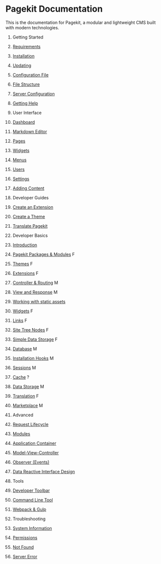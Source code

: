 Pagekit Documentation
=====================

This is the documentation for Pagekit, a modular and lightweight CMS built with modern technologies.

1. Getting Started
  1. [Requirements](getting-started/requirements.md)
  2. [Installation](getting-started/installation.md)
  3. [Updating](getting-started/updating.md)
  4. [Configuration File](getting-started/configuration-file.md)
  5. [File Structure](getting-started/file-structure.md)
  6. [Server Configuration](getting-started/server-configuration.md)
  7. [Getting Help](getting-started/getting-help.md)

2. User Interface
  1. [Dashboard](user-interface/dashboard.md)
  2. [Markdown Editor](user-interface/markdown-editor.md)
  3. [Pages](user-interface/pages.md)
  4. [Widgets](user-interface/widgets.md)
  5. [Menus](user-interface/menus.md)
  6. [Users](user-interface/users.md)
  7. [Settings](user-interface/settings.md)
  8. [Adding Content](user-interface/adding-content.md)

3. Developer Guides
  1. [Create an Extension](developer/extension.md)
  2. [Create a Theme](guides/theme.md)
  3. [Translate Pagekit](guides/translation.md)

4. Developer Basics
 1. [Introduction](basics/developer-introduction.md)
 2. [Pagekit Packages &amp; Modules](basics/packages.md) F
 5. [Themes](basics/themes.md) F
 6. [Extensions](basics/extensions.md) F
 3. [Controller &amp; Routing](basics/controller.md) M
 4. [View and Response](basics/view-response.md) M
 5. [Working with static assets](basics/assets.md)
 7. [Widgets](basics/widgets.md) F
 8. [Links](basics/links.md) F
 9. [Site Tree Nodes](basics/nodes.md) F
 11. [Simple Data Storage](basics/module-config.md) F
 12. [Database](basics/database.md) M
 13. [Installation Hooks](basics/installation-hooks.md) M
 14. [Sessions]() M
 15. [Cache]() ?
 16. [Data Storage]() M
 17. [Translation](basics/translation.md) F    
 18. [Marketplace](basics/marketplace.md) M

5. Advanced
  1. [Request Lifecycle]()
  2. [Modules]()
  3. [Application Container]()
  4. [Model-View-Controller]()
  5. [Observer (Events)](developer/architecture-events.md)
  6. [Data Reactive Interface Design]()

6. Tools
  1. [Developer Toolbar](tools/developer-toolbar.md)
  2. [Command Line Tool](tools/command-line-tool.md)
  3. [Webpack &amp; Gulp](tools/webpack-gulp.md)

7. Troubleshooting
  1. [System Information](troubleshooting/system-information.md)
  2. [Permissions](troubleshooting/permissions.md)
  2. [Not Found](troubleshooting/not-found.md)
  2. [Server Error](troubleshooting/server-error.md)
